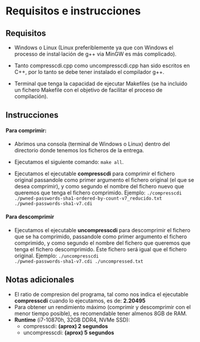 # Requisitos e instrucciones

## Requisitos
- Windows o Linux (Linux preferiblemente ya que con Windows el processo
de instal·lación de g++ via MinGW es más complicado). 

- Tanto compresscdi.cpp como uncompresscdi.cpp han sido escritos en
C++, por lo tanto se debe tener instalado el compilador g++. 

- Terminal que tenga la capacidad de ejecutar Makefiles (se ha incluido
un fichero Makefile con el objetivo de facilitar el proceso de compilación). 

## Instrucciones
#### Para comprimir:  
- Abrimos una consola (terminal de Windows o Linux) dentro del directorio donde
tenemos los ficheros de la entrega. 

- Ejecutamos el siguiente comando: <code>make all</code>.

- Ejecutamos el ejecutable <b>compresscdi</b> para comprimir el fichero original
passandole como primer argumento el fichero original (el que se desea comprimir),
y como segundo el nombre del fichero nuevo que queremos que tenga el fichero comprimido. 
Ejemplo: <code>./compresscdi ./pwned-passwords-sha1-ordered-by-count-v7_reducido.txt ./pwned-passwords-sha1-v7.cdi</code>

#### Para descomprimir

- Ejecutamos el ejecutable <b>uncompresscdi</b> para descomprimir el fichero
que se ha comprimido, passandole como primer argumento el fichero comprimido, 
y como segundo el nombre del fichero que queremos que tenga el fichero descomprimido. 
Éste fichero será igual que el fichero original. 
Ejemplo: <code>./uncompresscdi ./pwned-passwords-sha1-v7.cdi ./uncompressed.txt</code>

## Notas adicionales
- El ratio de compresion del programa, tal como nos indica el ejecutable <b>compresscdi</b> cuando
lo ejecutamos, es de: <b>2.20495</b>
- Para obtener un rendimiento máximo (comprimir y descomprimir con el menor tiempo posible), es
recomendable tener almenos 8GB de RAM. 
- <b>Runtime</b> (i7-10870h, 32GB DDR4, NVMe SSD): 
    - compresscdi: <b>(aprox) 2 segundos</b>
    - uncompresscdi: <b>(aprox) 5 segundos</b>
    